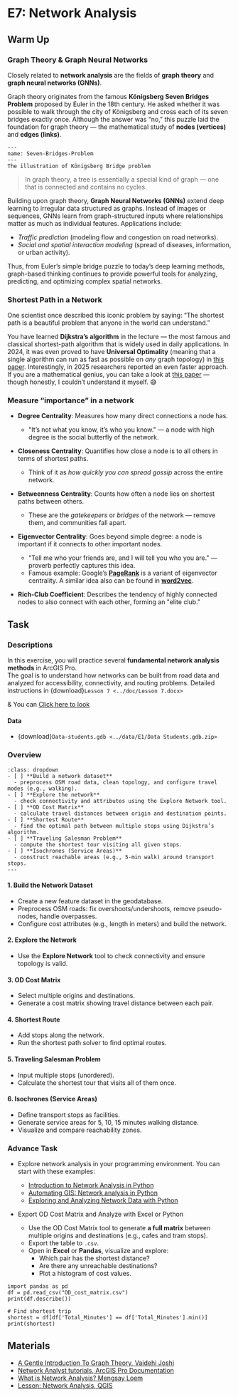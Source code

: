 # E7: Network Analysis

## Warm Up
### Graph Theory & Graph Neural Networks

Closely related to **network analysis** are the fields of **graph theory** and **graph neural networks (GNNs)**.  

Graph theory originates from the famous **Königsberg Seven Bridges Problem** proposed by Euler in the 18th century. He asked whether it was possible to walk through the city of Königsberg and cross each of its seven bridges exactly once. 
Although the answer was “no,” this puzzle laid the foundation for graph theory — the mathematical study of **nodes (vertices)** and **edges (links)**.  
```{figure} ../images/ex7/Konigsberg_bridges.png
---
name: Seven-Bridges-Problem
---
The illustration of Königsberg Bridge problem
```

> In graph theory, a tree is essentially a special kind of graph — one that is connected and contains no cycles.

Building upon graph theory, **Graph Neural Networks (GNNs)** extend deep learning to irregular data structured as graphs. 
Instead of images or sequences, GNNs learn from graph-structured inputs where relationships matter as much as individual features. 
Applications include:  
- *Traffic prediction* (modeling flow and congestion on road networks).  
- *Social and spatial interaction modeling* (spread of diseases, information, or urban activity).  

Thus, from Euler’s simple bridge puzzle to today’s deep learning methods, graph-based thinking continues to provide powerful tools for analyzing, predicting, and optimizing complex spatial networks.  

### Shortest Path in a Network
One scientist once described this iconic problem by saying: “The shortest path is a beautiful problem that anyone in the world can understand.” 

You have learned **Dijkstra’s algorithm** in the lecture — the most famous and classical shortest-path algorithm that is widely used in daily applications. 
In 2024, it was even proved to have **Universal Optimality** (meaning that a single algorithm can run as fast as possible on *any* graph topology) in [this paper](https://arxiv.org/abs/2311.11793). Interestingly, in 2025 researchers reported an even faster approach. If you are a mathematical genius, you can take a look at [this paper](https://arxiv.org/abs/1808.10658) — though honestly, I couldn’t understand it myself. 😅

### Measure “importance” in a network
- **Degree Centrality**: Measures how many direct connections a node has.  
  - "It’s not what you know, it’s who you know." — a node with high degree is the social butterfly of the network.  

- **Closeness Centrality**: Quantifies how close a node is to all others in terms of shortest paths.  
  - Think of it as *how quickly you can spread gossip* across the entire network.  

- **Betweenness Centrality**: Counts how often a node lies on shortest paths between others.  
  - These are the *gatekeepers* or *bridges* of the network — remove them, and communities fall apart.  

- **Eigenvector Centrality**: Goes beyond simple degree: a node is important if it connects to other important nodes.  
  - "Tell me who your friends are, and I will tell you who you are." — proverb perfectly captures this idea.  
  - Famous example: Google’s **[PageRank](https://en.wikipedia.org/wiki/PageRank)** is a variant of eigenvector centrality. A similar idea also can be found in **[word2vec](https://www.tensorflow.org/text/tutorials/word2vec)**.

- **Rich-Club Coefficient**: Describes the tendency of highly connected nodes to also connect with each other, forming an "elite club." 

## Task
### Descriptions
In this exercise, you will practice several **fundamental network analysis methods** in ArcGIS Pro.  
The goal is to understand how networks can be built from road data and analyzed for accessibility, connectivity, and routing problems. Detailed instructions in {download}`Lesson 7 <../doc/Lesson 7.docx>`

& You can [Click here to look](./lessons/lesson7.md)

#### Data
- {download}`Data-students.gdb <../data/E1/Data Students.gdb.zip>`

### Overview
```{note}
:class: dropdown
- [ ] **Build a network dataset**  
  - preprocess OSM road data, clean topology, and configure travel modes (e.g., walking).  
- [ ] **Explore the network**  
  - check connectivity and attributes using the Explore Network tool.  
- [ ] **OD Cost Matrix**  
  - calculate travel distances between origin and destination points.  
- [ ] **Shortest Route**  
  - find the optimal path between multiple stops using Dijkstra’s algorithm.  
- [ ] **Traveling Salesman Problem**  
  - compute the shortest tour visiting all given stops.  
- [ ] **Isochrones (Service Areas)**  
  - construct reachable areas (e.g., 5-min walk) around transport stops.  
---
```

#### 1. Build the Network Dataset
- Create a new feature dataset in the geodatabase.  
- Preprocess OSM roads: fix overshoots/undershoots, remove pseudo-nodes, handle overpasses.  
- Configure cost attributes (e.g., length in meters) and build the network.  

#### 2. Explore the Network
- Use the **Explore Network** tool to check connectivity and ensure topology is valid.  

#### 3. OD Cost Matrix
- Select multiple origins and destinations.  
- Generate a cost matrix showing travel distance between each pair.  

#### 4. Shortest Route
- Add stops along the network.  
- Run the shortest path solver to find optimal routes.  

#### 5. Traveling Salesman Problem
- Input multiple stops (unordered).  
- Calculate the shortest tour that visits all of them once.  

#### 6. Isochrones (Service Areas)
- Define transport stops as facilities.  
- Generate service areas for 5, 10, 15 minutes walking distance.  
- Visualize and compare reachability zones.  


### Advance Task
- Explore network analysis in your programming environment. You can start with these examples:  
  - [Introduction to Network Analysis in Python](https://trenton3983.github.io/posts/intro-network-analysis/)  
  - [Automating GIS: Network analysis in Python](https://autogis-site.readthedocs.io/en/latest/lessons/lesson-6/network-analysis.html)  
  - [Exploring and Analyzing Network Data with Python](https://programminghistorian.org/en/lessons/exploring-and-analyzing-network-data-with-python)  

- Export OD Cost Matrix and Analyze with Excel or Python
  - Use the OD Cost Matrix tool to generate **a full matrix** between multiple origins and destinations (e.g., cafes and tram stops).
  - Export the table to `.csv`.
  - Open in **Excel** or **Pandas**, visualize and explore:
    - Which pair has the shortest distance?
    - Are there any unreachable destinations?
    - Plot a histogram of cost values.

```{code} python
import pandas as pd
df = pd.read_csv("OD_cost_matrix.csv")
print(df.describe())

# Find shortest trip
shortest = df[df['Total_Minutes'] == df['Total_Minutes'].min()]
print(shortest)
```


## Materials
- [A Gentle Introduction To Graph Theory, Vaidehi Joshi](https://medium.com/basecs/a-gentle-introduction-to-graph-theory-77969829ead8)
- [Network Analyst tutorials, ArcGIS Pro Documentation](https://pro.arcgis.com/en/pro-app/latest/help/analysis/networks/network-analyst-tutorials.htm)
- [What is Network Analysis? Mengsay Loem](https://medium.com/data-science/network-analysis-d734cd7270f8)
- [Lesson: Network Analysis, QGIS](https://docs.qgis.org/3.40/en/docs/training_manual/vector_analysis/network_analysis.html)
